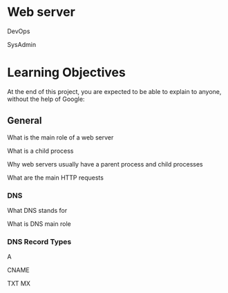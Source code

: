 # Web server
DevOps

SysAdmin

# Learning Objectives
At the end of this project, you are expected to be able to explain to anyone, without the help of Google:

## General
What is the main role of a web server

What is a child process

Why web servers usually have a parent process and child processes

What are the main HTTP requests

### DNS
What DNS stands for

What is DNS main role
### DNS Record Types
A

CNAME

TXT
MX
